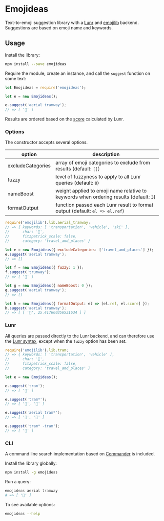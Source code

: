 # Emojideas

Text-to-emoji suggestion library with a [Lunr](https://github.com/olivernn/lunr.js) and [emojilib](https://github.com/muan/emojilib) backend.  Suggestions are based on emoji name and keywords.

## Usage

Install the library:

```bash
npm install --save emojideas
```

Require the module, create an instance, and call the `suggest` function on some text:

```javascript
let Emojideas = require('emojideas');

let e = new Emojideas();

e.suggest('aerial tramway');
// => [ '🚡' ]
```

Results are ordered based on the [score](https://lunrjs.com/guides/searching.html#scoring) calculated by Lunr.

### Options

The constructor accepts several options.

| **option** | **description** |
|-|-|
| excludeCategories | array of emoji categories to exclude from results (default: ``[]``)|
| fuzzy | level of fuzzyness to apply to all Lunr queries (default: `0`) |
| nameBoost | weight applied to emoji name relative to keywords when ordering results (default: `3`) |
| formatOutput | function passed each Lunr result to format output (default: `el => el.ref`) |

```javascript
require('emojilib').lib.aerial_tramway;
// => { keywords: [ 'transportation', 'vehicle', 'ski' ],
//      char: '🚡',
//      fitzpatrick_scale: false,
//      category: 'travel_and_places' }

let e = new Emojideas({ excludeCategories: ['travel_and_places'] });
e.suggest('aerial tramway');
// => []

let f = new Emojideas({ fuzzy: 1 });
f.suggest('trumway');
// => [ '🚡' ]

let g = new Emojideas({ nameBoost: 0 });
g.suggest('aerial tramway');
// => []

let h = new Emojideas({ formatOutput: el => [el.ref, el.score] });
h.suggest('aerial tramway');
// => [ [ '🚡', 25.417660356531634 ] ]
```

### Lunr

All queries are passed directly to the Lunr backend, and can therefore use the [Lunr syntax](https://lunrjs.com/guides/searching.html), except when the `fuzzy` option has been set.

```javascript
require('emojilib').lib.tram;
// => { keywords: [ 'transportation', 'vehicle' ],
//      char: '🚊',
//      fitzpatrick_scale: false,
//      category: 'travel_and_places' }

let e = new Emojideas();

e.suggest('tram');
// => [ '🚊' ]

e.suggest('tram*');
// => [ '🚊', '🚡' ]

e.suggest('aerial tram*');
// => [ '🚡', '🚊' ]

e.suggest('tram* -tram');
// => [ '🚡' ]
```

### CLI

A command line search implementation based on [Commander](https://github.com/tj/commander.js) is included.

Install the library globally:

```bash
npm install -g emojideas
```

Run a query:

```bash
emojideas aerial tramway
# => [ '🚡' ]
```

To see available options:

```bash
emojideas --help
```
